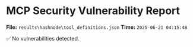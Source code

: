 # MCP Security Vulnerability Report
**File:** `results\hashnode\tool_definitions.json`
**Time:** `2025-06-21 04:15:48`

✅ No vulnerabilities detected.